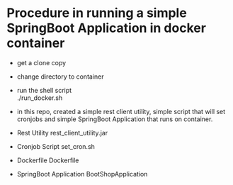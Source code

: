 # Procedure in running a simple SpringBoot Application in docker container

* get a clone copy 
* change directory to container
* run the shell script  
./run_docker.sh 
* in this repo, created a simple rest client utility, simple script that will set cronjobs and simple SpringBoot Application that runs on container. 


* Rest Utility 
rest_client_utility.jar 
* Cronjob Script 
set_cron.sh
* Dockerfile 
Dockerfile
* SpringBoot Application 
BootShopApplication
